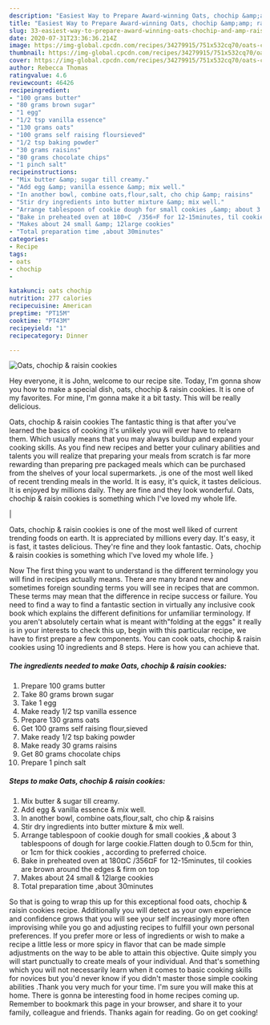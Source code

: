 ```yaml
---
description: "Easiest Way to Prepare Award-winning Oats, chochip &amp;amp; raisin cookies"
title: "Easiest Way to Prepare Award-winning Oats, chochip &amp;amp; raisin cookies"
slug: 33-easiest-way-to-prepare-award-winning-oats-chochip-and-amp-raisin-cookies
date: 2020-07-31T23:36:36.214Z
image: https://img-global.cpcdn.com/recipes/34279915/751x532cq70/oats-chochip-raisin-cookies-recipe-main-photo.jpg
thumbnail: https://img-global.cpcdn.com/recipes/34279915/751x532cq70/oats-chochip-raisin-cookies-recipe-main-photo.jpg
cover: https://img-global.cpcdn.com/recipes/34279915/751x532cq70/oats-chochip-raisin-cookies-recipe-main-photo.jpg
author: Rebecca Thomas
ratingvalue: 4.6
reviewcount: 46426
recipeingredient:
- "100 grams butter"
- "80 grams brown sugar"
- "1 egg"
- "1/2 tsp vanilla essence"
- "130 grams oats"
- "100 grams self raising floursieved"
- "1/2 tsp baking powder"
- "30 grams raisins"
- "80 grams chocolate chips"
- "1 pinch salt"
recipeinstructions:
- "Mix butter &amp; sugar till creamy."
- "Add egg &amp; vanilla essence &amp; mix well."
- "In another bowl, combine oats,flour,salt, cho chip &amp; raisins"
- "Stir dry ingredients into butter mixture &amp; mix well."
- "Arrange tablespoon of cookie dough for small cookies ,&amp; about 3 tablespoons of dough for large cookie.Flatten dough to 0.5cm for thin, or 1cm for thick cookies , according to preferred choice."
- "Bake in preheated oven at 180¤C  /356¤F for 12-15minutes, til cookies are brown around the edges &amp; firm on top"
- "Makes about 24 small &amp; 12large cookies"
- "Total preparation time ,about 30minutes"
categories:
- Recipe
tags:
- oats
- chochip
- 

katakunci: oats chochip  
nutrition: 277 calories
recipecuisine: American
preptime: "PT15M"
cooktime: "PT43M"
recipeyield: "1"
recipecategory: Dinner

---
```



![Oats, chochip &amp; raisin cookies](https://img-global.cpcdn.com/recipes/34279915/751x532cq70/oats-chochip-raisin-cookies-recipe-main-photo.jpg)

Hey everyone, it is John, welcome to our recipe site. Today, I'm gonna show you how to make a special dish, oats, chochip &amp; raisin cookies. It is one of my favorites. For mine, I'm gonna make it a bit tasty. This will be really delicious.

Oats, chochip &amp; raisin cookies The fantastic thing is that after you've learned the basics of cooking it's unlikely you will ever have to relearn them. Which usually means that you may always buildup and expand your cooking skills. As you find new recipes and better your culinary abilities and talents you will realize that preparing your meals from scratch is far more rewarding than preparing pre packaged meals which can be purchased from the shelves of your local supermarkets.
,is one of the most well liked of recent trending meals in the world. It is easy, it's quick, it tastes delicious. It is enjoyed by millions daily. They are fine and they look wonderful. Oats, chochip &amp; raisin cookies is something which I've loved my whole life.


|


Oats, chochip &amp; raisin cookies is one of the most well liked of current trending foods on earth. It is appreciated by millions every day. It's easy, it is fast, it tastes delicious. They're fine and they look fantastic. Oats, chochip &amp; raisin cookies is something which I've loved my whole life.
}

Now The first thing you want to understand is the different terminology you will find in recipes actually means. There are many brand new and sometimes foreign sounding terms you will see in recipes that are common. These terms may mean that the difference in recipe success or failure. You need to find a way to find a fantastic section in virtually any inclusive cook book which explains the different definitions for unfamiliar terminology. If you aren't absolutely certain what is meant with"folding at the eggs" it really is in your interests to check this up,
begin with this particular recipe, we have to first prepare a few components. You can cook oats, chochip &amp; raisin cookies using 10 ingredients and 8 steps. Here is how you can achieve that.

<!--inarticleads1-->

##### The ingredients needed to make Oats, chochip &amp; raisin cookies:

1. Prepare 100 grams butter
1. Take 80 grams brown sugar
1. Take 1 egg
1. Make ready 1/2 tsp vanilla essence
1. Prepare 130 grams oats
1. Get 100 grams self raising flour,sieved
1. Make ready 1/2 tsp baking powder
1. Make ready 30 grams raisins
1. Get 80 grams chocolate chips
1. Prepare 1 pinch salt




<!--inarticleads2-->

##### Steps to make Oats, chochip &amp; raisin cookies:

1. Mix butter &amp; sugar till creamy.
1. Add egg &amp; vanilla essence &amp; mix well.
1. In another bowl, combine oats,flour,salt, cho chip &amp; raisins
1. Stir dry ingredients into butter mixture &amp; mix well.
1. Arrange tablespoon of cookie dough for small cookies ,&amp; about 3 tablespoons of dough for large cookie.Flatten dough to 0.5cm for thin, or 1cm for thick cookies , according to preferred choice.
1. Bake in preheated oven at 180¤C  /356¤F for 12-15minutes, til cookies are brown around the edges &amp; firm on top
1. Makes about 24 small &amp; 12large cookies
1. Total preparation time ,about 30minutes




So that is going to wrap this up for this exceptional food oats, chochip &amp; raisin cookies recipe. Additionally you will detect as your own experience and confidence grows that you will see your self increasingly more often improvising while you go and adjusting recipes to fulfill your own personal preferences. If you prefer more or less of ingredients or wish to make a recipe a little less or more spicy in flavor that can be made simple adjustments on the way to be able to attain this objective. Quite simply you will start punctually to create meals of your individual. And that's something which you will not necessarily learn when it comes to basic cooking skills for novices but you'd never know if you didn't master those simple cooking abilities .Thank you very much for your time. I'm sure you will make this at home. There is gonna be interesting food in home recipes coming up. Remember to bookmark this page in your browser, and share it to your family, colleague and friends. Thanks again for reading. Go on get cooking!
